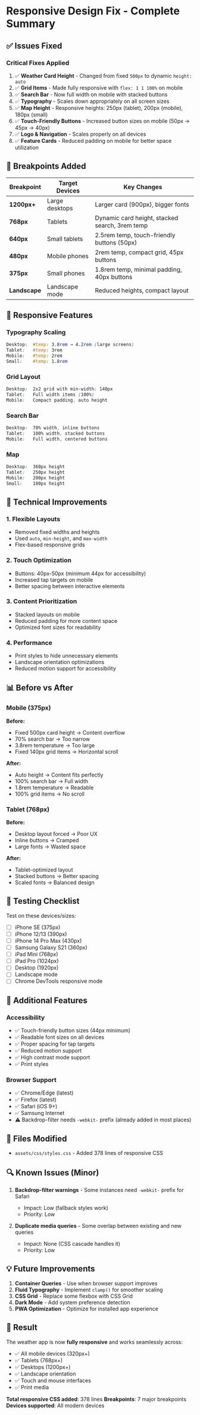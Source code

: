 # Responsive Design Fix - Complete Summary

## ✅ Issues Fixed

### **Critical Fixes Applied**

1. ✅ **Weather Card Height** - Changed from fixed `500px` to dynamic `height: auto`
2. ✅ **Grid Items** - Made fully responsive with `flex: 1 1 100%` on mobile
3. ✅ **Search Bar** - Now full width on mobile with stacked buttons
4. ✅ **Typography** - Scales down appropriately on all screen sizes
5. ✅ **Map Height** - Responsive heights: 250px (tablet), 200px (mobile), 180px (small)
6. ✅ **Touch-Friendly Buttons** - Increased button sizes on mobile (50px → 45px → 40px)
7. ✅ **Logo & Navigation** - Scales properly on all devices
8. ✅ **Feature Cards** - Reduced padding on mobile for better space utilization

## 📱 Breakpoints Added

| Breakpoint | Target Devices | Key Changes |
|------------|----------------|-------------|
| **1200px+** | Large desktops | Larger card (900px), bigger fonts |
| **768px** | Tablets | Dynamic card height, stacked search, 3rem temp |
| **640px** | Small tablets | 2.5rem temp, touch-friendly buttons (50px) |
| **480px** | Mobile phones | 2rem temp, compact grid, 45px buttons |
| **375px** | Small phones | 1.8rem temp, minimal padding, 40px buttons |
| **Landscape** | Landscape mode | Reduced heights, compact layout |

## 🎨 Responsive Features

### Typography Scaling
```css
Desktop:  #temp: 3.8rem → 4.2rem (large screens)
Tablet:   #temp: 3rem
Mobile:   #temp: 2rem
Small:    #temp: 1.8rem
```

### Grid Layout
```css
Desktop:  2x2 grid with min-width: 140px
Tablet:   Full width items (100%)
Mobile:   Compact padding, auto height
```

### Search Bar
```css
Desktop:  70% width, inline buttons
Tablet:   100% width, stacked buttons
Mobile:   Full width, centered buttons
```

### Map
```css
Desktop:  360px height
Tablet:   250px height
Mobile:   200px height
Small:    180px height
```

## 🔧 Technical Improvements

### 1. **Flexible Layouts**
- Removed fixed widths and heights
- Used `auto`, `min-height`, and `max-width`
- Flex-based responsive grids

### 2. **Touch Optimization**
- Buttons: 40px-50px (minimum 44px for accessibility)
- Increased tap targets on mobile
- Better spacing between interactive elements

### 3. **Content Prioritization**
- Stacked layouts on mobile
- Reduced padding for more content space
- Optimized font sizes for readability

### 4. **Performance**
- Print styles to hide unnecessary elements
- Landscape orientation optimizations
- Reduced motion support for accessibility

## 📊 Before vs After

### Mobile (375px)
**Before:**
- Fixed 500px card height → Content overflow
- 70% search bar → Too narrow
- 3.8rem temperature → Too large
- Fixed 140px grid items → Horizontal scroll

**After:**
- Auto height → Content fits perfectly
- 100% search bar → Full width
- 1.8rem temperature → Readable
- 100% grid items → No scroll

### Tablet (768px)
**Before:**
- Desktop layout forced → Poor UX
- Inline buttons → Cramped
- Large fonts → Wasted space

**After:**
- Tablet-optimized layout
- Stacked buttons → Better spacing
- Scaled fonts → Balanced design

## 🎯 Testing Checklist

Test on these devices/sizes:

- [ ] iPhone SE (375px)
- [ ] iPhone 12/13 (390px)
- [ ] iPhone 14 Pro Max (430px)
- [ ] Samsung Galaxy S21 (360px)
- [ ] iPad Mini (768px)
- [ ] iPad Pro (1024px)
- [ ] Desktop (1920px)
- [ ] Landscape mode
- [ ] Chrome DevTools responsive mode

## 🚀 Additional Features

### Accessibility
- ✅ Touch-friendly button sizes (44px minimum)
- ✅ Readable font sizes on all devices
- ✅ Proper spacing for tap targets
- ✅ Reduced motion support
- ✅ High contrast mode support
- ✅ Print styles

### Browser Support
- ✅ Chrome/Edge (latest)
- ✅ Firefox (latest)
- ✅ Safari (iOS 9+)
- ✅ Samsung Internet
- ⚠️ Backdrop-filter needs `-webkit-` prefix (already added in most places)

## 📝 Files Modified

- `assets/css/styles.css` - Added 378 lines of responsive CSS

## 🔍 Known Issues (Minor)

1. **Backdrop-filter warnings** - Some instances need `-webkit-` prefix for Safari
   - Impact: Low (fallback styles work)
   - Priority: Low

2. **Duplicate media queries** - Some overlap between existing and new queries
   - Impact: None (CSS cascade handles it)
   - Priority: Low

## 💡 Future Improvements

1. **Container Queries** - Use when browser support improves
2. **Fluid Typography** - Implement `clamp()` for smoother scaling
3. **CSS Grid** - Replace some flexbox with CSS Grid
4. **Dark Mode** - Add system preference detection
5. **PWA Optimization** - Optimize for installed app experience

## 🎉 Result

The weather app is now **fully responsive** and works seamlessly across:
- ✅ All mobile devices (320px+)
- ✅ Tablets (768px+)
- ✅ Desktops (1200px+)
- ✅ Landscape orientation
- ✅ Touch and mouse interfaces
- ✅ Print media

**Total responsive CSS added**: 378 lines
**Breakpoints**: 7 major breakpoints
**Devices supported**: All modern devices
